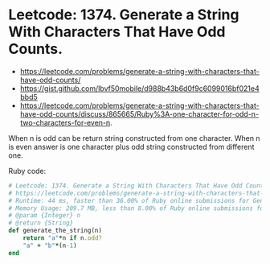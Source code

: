 # Leetcode: 1374. Generate a String With Characters That Have Odd Counts.

- https://leetcode.com/problems/generate-a-string-with-characters-that-have-odd-counts/
- https://gist.github.com/lbvf50mobile/d988b43b6d0f9c6099016bf021e4bbd5
- https://leetcode.com/problems/generate-a-string-with-characters-that-have-odd-counts/discuss/865665/Ruby%3A-one-character-for-odd-n-two-characters-for-even-n.

When n is odd can be return string constructed from one character. When n is even answer is one character plus odd string constructed from different one.


Ruby code:
```Ruby
# Leetcode: 1374. Generate a String With Characters That Have Odd Counts.
# https://leetcode.com/problems/generate-a-string-with-characters-that-have-odd-counts/
# Runtime: 44 ms, faster than 36.00% of Ruby online submissions for Generate a String With Characters That Have Odd Counts.
# Memory Usage: 209.7 MB, less than 8.00% of Ruby online submissions for Generate a String With Characters That Have Odd Counts
# @param {Integer} n
# @return {String}
def generate_the_string(n)
    return "a"*n if n.odd?
    "a" + "b"*(n-1)
end
```